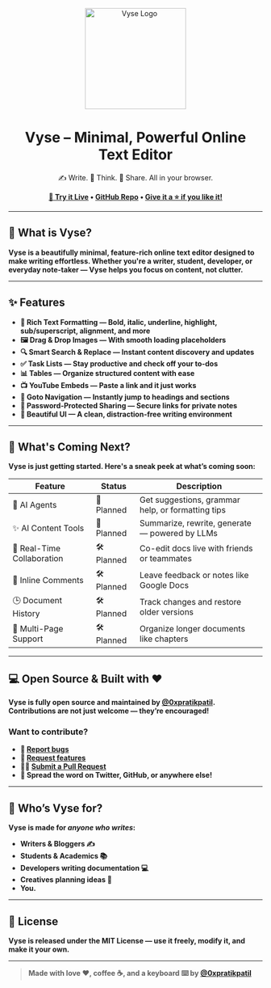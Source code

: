 <p align="center">
   <img src="https://github.com/user-attachments/assets/4939bbcc-ae4f-4615-b993-f50f42c7de0b" alt="Vyse Logo" width="200" />
</p>

<h1 align="center">Vyse – Minimal, Powerful Online Text Editor</h1>

<p align="center">
  ✍️ Write. 🧠 Think. 🔐 Share. All in your browser.
</p>

<p align="center">
  <a href="https://vyse.pratikpatil.me"><strong>🚀 Try it Live</a>
    <span>•</span>
  <a href="https://github.com/0xpratikpatil/vyse"><strong>GitHub Repo</strong></a>
    <span>•</span>
  <a href="https://github.com/0xpratikpatil/vyse">Give it a ⭐️ if you like it!</a>

</p>

---

## 🌟 What is Vyse?

**Vyse** is a beautifully minimal, feature-rich **online text editor** designed to make writing effortless. Whether you're a writer, student, developer, or everyday note-taker — Vyse helps you focus on content, not clutter.

---

## ✨ Features

- 🎨 **Rich Text Formatting** — Bold, italic, underline, highlight, sub/superscript, alignment, and more
- 🖼️ **Drag & Drop Images** — With smooth loading placeholders
- 🔍 **Smart Search & Replace** — Instant content discovery and updates
- ✅ **Task Lists** — Stay productive and check off your to-dos
- 📊 **Tables** — Organize structured content with ease
- 📺 **YouTube Embeds** — Paste a link and it just works
- 🧭 **Goto Navigation** — Instantly jump to headings and sections
- 🔐 **Password-Protected Sharing** — Secure links for private notes
- 🌈 **Beautiful UI** — A clean, distraction-free writing environment

---

## 🚧 What's Coming Next?

Vyse is just getting started. Here's a sneak peek at what’s coming soon:

| Feature                    | Status     | Description                                       |
| -------------------------- | ---------- | ------------------------------------------------- |
| 🤖 AI Agents               | 🧠 Planned | Get suggestions, grammar help, or formatting tips |
| ✨ AI Content Tools        | 🧠 Planned | Summarize, rewrite, generate — powered by LLMs    |
| 🤝 Real-Time Collaboration | 🛠 Planned | Co-edit docs live with friends or teammates       |
| 💬 Inline Comments         | 🛠 Planned | Leave feedback or notes like Google Docs          |
| 🕒 Document History        | 🛠 Planned | Track changes and restore older versions          |
| 📄 Multi-Page Support      | 🛠 Planned | Organize longer documents like chapters           |

---

## 💻 Open Source & Built with ❤️

Vyse is fully open source and maintained by [**@0xpratikpatil**](https://github.com/0xpratikpatil). Contributions are not just welcome — they’re encouraged!

### Want to contribute?

- 🐞 [Report bugs](https://github.com/0xpratikpatil/vyse/issues)
- 🌟 [Request features](https://github.com/0xpratikpatil/vyse/issues)
- 👨‍💻 [Submit a Pull Request](https://github.com/0xpratikpatil/vyse/pulls)
- 📣 Spread the word on Twitter, GitHub, or anywhere else!

---

## 👀 Who’s Vyse for?

Vyse is made for _anyone who writes_:

- Writers & Bloggers ✍️
- Students & Academics 📚
- Developers writing documentation 💻
- Creatives planning ideas 🧠
- You.

---

## 📜 License

Vyse is released under the **MIT License** — use it freely, modify it, and make it your own.

---

> Made with love ♥️, coffee ☕, and a keyboard ⌨️ by [@0xpratikpatil](https://github.com/0xpratikpatil)

